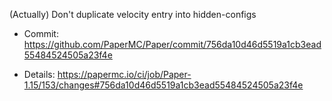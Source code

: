 (Actually) Don't duplicate velocity entry into hidden-configs

* Commit: https://github.com/PaperMC/Paper/commit/756da10d46d5519a1cb3ead55484524505a23f4e

* Details: https://papermc.io/ci/job/Paper-1.15/153/changes#756da10d46d5519a1cb3ead55484524505a23f4e
